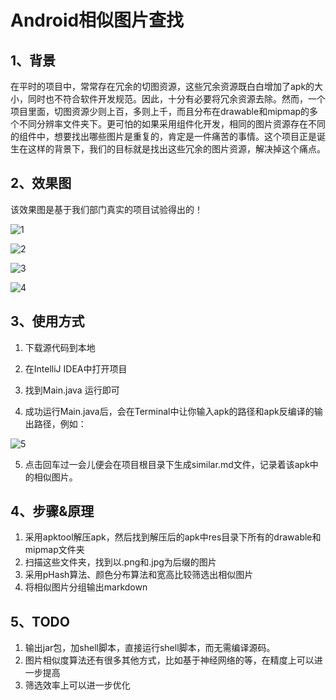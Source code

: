 

# Android相似图片查找

## 1、背景

在平时的项目中，常常存在冗余的切图资源，这些冗余资源既白白增加了apk的大小，同时也不符合软件开发规范。因此，十分有必要将冗余资源去除。然而，一个项目里面，切图资源少则上百，多则上千，而且分布在drawable和mipmap的多个不同分辨率文件夹下。更可怕的如果采用组件化开发，相同的图片资源存在不同的组件中，想要找出哪些图片是重复的，肯定是一件痛苦的事情。这个项目正是诞生在这样的背景下，我们的目标就是找出这些冗余的图片资源，解决掉这个痛点。

## 2、效果图

该效果图是基于我们部门真实的项目试验得出的！

![1](./samples/1.png)

![2](./samples/2.png)

![3](./samples/3.png)

![4](./samples/4.png)

## 3、使用方式

1. 下载源代码到本地

2. 在IntelliJ IDEA中打开项目

3. 找到Main.java 运行即可

4. 成功运行Main.java后，会在Terminal中让你输入apk的路径和apk反编译的输出路径，例如：

![5](./samples/5.png)

5. 点击回车过一会儿便会在项目根目录下生成similar.md文件，记录着该apk中的相似图片。

## 4、步骤&原理

1. 采用apktool解压apk，然后找到解压后的apk中res目录下所有的drawable和mipmap文件夹
2. 扫描这些文件夹，找到以.png和.jpg为后缀的图片
3. 采用pHash算法、颜色分布算法和宽高比较筛选出相似图片
4. 将相似图片分组输出markdown

## 5、TODO

1. 输出jar包，加shell脚本，直接运行shell脚本，而无需编译源码。
2. 图片相似度算法还有很多其他方式，比如基于神经网络的等，在精度上可以进一步提高
3. 筛选效率上可以进一步优化
